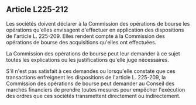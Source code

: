 Article L225-212
----
Les sociétés doivent déclarer à la Commission des opérations de bourse les
opérations qu'elles envisagent d'effectuer en application des dispositions de
l'article L. 225-209. Elles rendent compte à la Commission des opérations de
bourse des acquisitions qu'elles ont effectuées.

La Commission des opérations de bourse peut leur demander à ce sujet toutes les
explications ou les justifications qu'elle juge nécessaires.

S'il n'est pas satisfait à ces demandes ou lorsqu'elle constate que ces
transactions enfreignent les dispositions de l'article L. 225-209, la Commission
des opérations de bourse peut demander au Conseil des marchés financiers de
prendre toutes mesures pour empêcher l'exécution des ordres que ces sociétés
transmettent directement ou indirectement.
